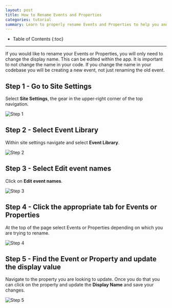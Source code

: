 ```yaml
---
layout: post
title: How to Rename Events and Properties
categories: tutorial
summary: Learn to properly rename Events and Properties to help you and your team understand what is being tracked on your website.
---
```

* Table of Contents
{:toc}
* * *

If you would like to rename your Events or Properties, you will only need to change the display name. This can be edited within the app. It is important to not change the name in your code. If you change the name in your codebase you will be creating a new event, not just renaming the old event. 

## Step 1 - Go to Site Settings
Select **Site Settings**, the gear in the upper-right corner of the top navigation.

![Step 1][Step 1]

## Step 2 - Select Event Library
Within site settings navigate and select **Event Library**.

![Step 2][Step 2]

## Step 3 - Select Edit event names
Click on **Edit event names**.

![Step 3][Step 3]

## Step 4 - Click the appropriate tab for Events or Properties
At the top of the page select Events or Properties depending on which you are trying to rename. 

![Step 4][Step 4]

## Step 5 - Find the Event or Property and update the display value
Navigate to the property you are looking to update. Once you do that you can click on the property and update the **Display Name** and save your changes. 

![Step 5][Step 5]


[Step 1]: https://kissmetrics-support-files.s3.amazonaws.com/assets/getting-started/Technical%20notes%20on%20events%20and%20props/HTREP%20-%20Step%201.png
[Step 2]: https://kissmetrics-support-files.s3.amazonaws.com/assets/getting-started/Technical%20notes%20on%20events%20and%20props/HTREP%20-%20Step%202.png
[Step 3]: https://kissmetrics-support-files.s3.amazonaws.com/assets/getting-started/Technical%20notes%20on%20events%20and%20props/HTREP%20-%20Step%203.png
[Step 4]: https://kissmetrics-support-files.s3.amazonaws.com/assets/getting-started/Technical%20notes%20on%20events%20and%20props/HTREP%20-%20Step%204.png
[Step 5]: https://kissmetrics-support-files.s3.amazonaws.com/assets/getting-started/Technical%20notes%20on%20events%20and%20props/HTREP%20-%20Step%205.png
